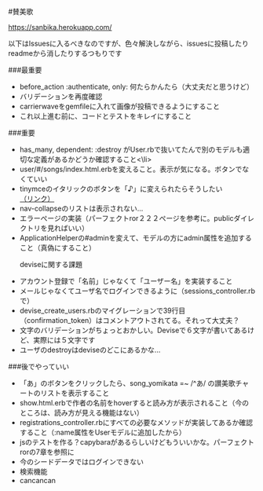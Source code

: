 #賛美歌

https://sanbika.herokuapp.com/

以下はIssuesに入るべきなのですが、色々解決しながら、issuesに投稿したりreadmeから消したりするつもりです

###最重要
<ul>
	<li>before_action :authenticate, only: 何たらかんたら（大丈夫だと思うけど）</li>
	<li>バリデーションを再度確認</li>
	<li>carrierwaveをgemfileに入れて画像が投稿できるようにすること</li>
  <li>これ以上進む前に、コードとテストをキレイにすること</li>
</ul>

###重要
<ul>
  <li>has_many, dependent: :destroy がUser.rbで抜いてたんで別のモデルも適切な定義があるかどうか確認すること<\li>
  <li>user/#/songs/index.html.erbを変えること。表示が気になる。ボタンでなくていい</li>
  <li>tinymceのイタリックのボタンを「♪」に変えられたらそうしたい
  <a href="https://www.tinymce.com/docs/demo/custom-toolbar-button/">（リンク）</a></li>
  <li>nav-collapseのリストは表示されない...</li>
  <li>エラーぺージの実装（パーフェクトror２２２ぺージを参考に。publicダイレクトリを見ればいい）</li>
  <li>ApplicationHelperの#adminを変えて、モデルの方にadmin属性を追加すること（真偽にすること）</li>

  <italic>deviseに関する課題</italic>
  <li>アカウント登録で「名前」じゃなくて「ユーザー名」を実装すること</li>
  <li>メールじゃなくてユーザ名でログインできるように（sessions_controller.rbで）</li>
	<li>devise_create_users.rbのマイグレーションで39行目（confirmation_token）はコメントアウトされてる。それって大丈夫？</li>
	<li>文字のバリデーションがちょっとおかしい。Deviseで６文字が書いてあるけど、実際には５文字です</li>
	<li>ユーザのdestroyはdeviseのどこにあるかな...</li>
</ul>

###後でやっていい
<ul>
	<li>「あ」のボタンをクリックしたら、song_yomikata =~ /^あ/ の讃美歌チャートのリストを表示すること</li>
	<li>show.html.erbで作者の名前をhoverすると読み方が表示されること（今のところは、読み方が見える機能はない）</li>
	<li>registrations_controller.rbにすべての必要なメソッドが実装してあるか確認すること（:name属性をUserモデルに追加したから）</li>
  	<li>jsのテストを作る？capybaraがあるらしいけどもういいかな。パーフェクトrorの7章を参照に</li>
	<li>今のシードデータではログインできない</li>
	<li>検索機能</li>
  <li>cancancan</li>
</ul>
